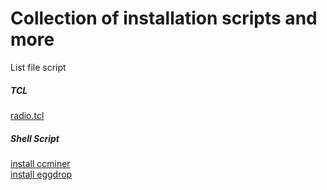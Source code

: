 # Collection of installation scripts and more
  List file script

  ##### TCL
  [radio.tcl](tcl/radio.tcl)

  ##### Shell Script
  [install ccminer](shell_script/ccminer-install.sh)\
  [install eggdrop](shell_script/eggdrop-install.sh)
